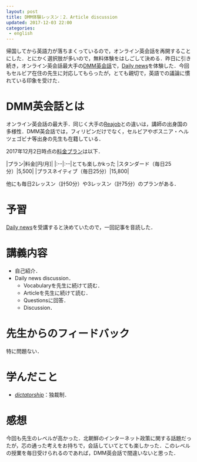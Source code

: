 ```yaml
---
layout: post
title: DMM体験レッスン：2．Article discussion
updated: 2017-12-03 22:00
categories:
 - english
---
```


帰国してから英語力が落ちまくっているので，オンライン英会話を再開することにした．とにかく選択肢が多いので，無料体験をはしごして決める．昨日に引き続き，オンライン英会話最大手の[DMM英会話](http://eikaiwa.dmm.com/)で，[Daily news](https://app.eikaiwa.dmm.com/daily-news)を体験した．今回もセルビア在住の先生に対応してもらったが，とても親切で，英語での議論に慣れている印象を受けた．

# DMM英会話とは

オンライン英会話の最大手．同じく大手の[Reajob](https://www.rarejob.com)との違いは，講師の出身国の多様性．DMM英会話では，フィリピンだけでなく，セルビアやボスニア・ヘルツェゴビナ等出身の先生も在籍している．

2017年12月2日時点の[料金プラン](http://eikaiwa.dmm.com/plan/)は以下．

|プラン|料金[円/月]|
|:--|:--|とても楽しかkった
|スタンダード（毎日25分）|5,500|
|プラスネイティブ（毎日25分）|15,800|

他にも毎日2レッスン（計50分）や3レッスン（計75分）のプランがある．

# 予習

[Daily news](https://app.eikaiwa.dmm.com/daily-news)を受講すると決めていたので，一回記事を音読した．

# 講義内容

* 自己紹介．
* Daily news discussion．
  * Vocabularyを先生に続けて読む．
  * Articleを先生に続けて読む．
  * Questionsに回答．
  * Discussion．

# 先生からのフィードバック

特に問題ない．

# 学んだこと

* [*dictatorship*](https://ejje.weblio.jp/content/dictatorship)：独裁制．

# 感想

今回も先生のレベルが高かった．北朝鮮のインターネット政策に関する話題だったが，芯の通った考えをお持ちで，会話していてとても楽しかった．このレベルの授業を毎日受けられるのであれば，DMM英会話で間違いないと思った．

